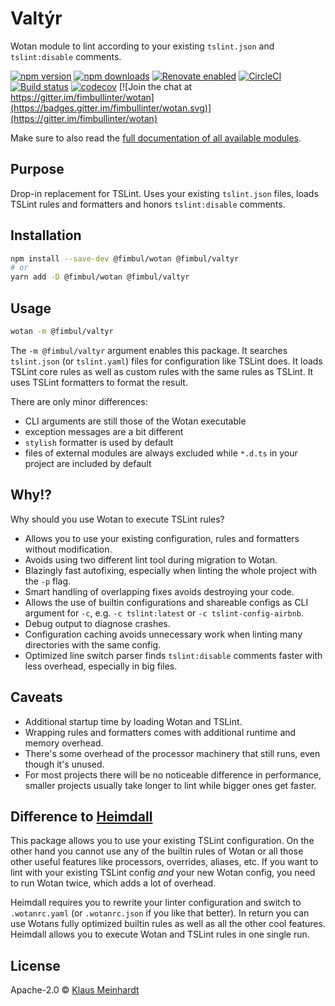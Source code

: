 # Valtýr

Wotan module to lint according to your existing `tslint.json` and `tslint:disable` comments.

[![npm version](https://img.shields.io/npm/v/@fimbul/valtyr.svg)](https://www.npmjs.com/package/@fimbul/valtyr)
[![npm downloads](https://img.shields.io/npm/dm/@fimbul/valtyr.svg)](https://www.npmjs.com/package/@fimbul/valtyr)
[![Renovate enabled](https://img.shields.io/badge/renovate-enabled-brightgreen.svg)](https://renovateapp.com/)
[![CircleCI](https://circleci.com/gh/fimbullinter/wotan/tree/master.svg?style=shield)](https://circleci.com/gh/fimbullinter/wotan/tree/master)
[![Build status](https://ci.appveyor.com/api/projects/status/a28dpupxvjljibq3/branch/master?svg=true)](https://ci.appveyor.com/project/ajafff/wotan/branch/master)
[![codecov](https://codecov.io/gh/fimbullinter/wotan/branch/master/graph/badge.svg)](https://codecov.io/gh/fimbullinter/wotan)
[![Join the chat at https://gitter.im/fimbullinter/wotan](https://badges.gitter.im/fimbullinter/wotan.svg)](https://gitter.im/fimbullinter/wotan)

Make sure to also read the [full documentation of all available modules](https://github.com/fimbullinter/wotan#readme).

## Purpose

Drop-in replacement for TSLint. Uses your existing `tslint.json` files, loads TSLint rules and formatters and honors `tslint:disable` comments.

## Installation

```sh
npm install --save-dev @fimbul/wotan @fimbul/valtyr
# or
yarn add -D @fimbul/wotan @fimbul/valtyr
```

## Usage

```sh
wotan -m @fimbul/valtyr
```

The `-m @fimbul/valtyr` argument enables this package. It searches `tslint.json` (or `tslint.yaml`) files for configuration like TSLint does. It loads TSLint core rules as well as custom rules with the same rules as TSLint. It uses TSLint formatters to format the result.

There are only minor differences:

* CLI arguments are still those of the Wotan executable
* exception messages are a bit different
* `stylish` formatter is used by default
* files of external modules are always excluded while `*.d.ts` in your project are included by default

## Why!?

Why should you use Wotan to execute TSLint rules?

* Allows you to use your existing configuration, rules and formatters without modification.
* Avoids using two different lint tool during migration to Wotan.
* Blazingly fast autofixing, especially when linting the whole project with the `-p` flag.
* Smart handling of overlapping fixes avoids destroying your code.
* Allows the use of builtin configurations and shareable configs as CLI argument for `-c`, e.g. `-c tslint:latest` or `-c tslint-config-airbnb`.
* Debug output to diagnose crashes.
* Configuration caching avoids unnecessary work when linting many directories with the same config.
* Optimized line switch parser finds `tslint:disable` comments faster with less overhead, especially in big files.

## Caveats

* Additional startup time by loading Wotan and TSLint.
* Wrapping rules and formatters comes with additional runtime and memory overhead.
* There's some overhead of the processor machinery that still runs, even though it's unused.
* For most projects there will be no noticeable difference in performance, smaller projects usually take longer to lint while bigger ones get faster.

## Difference to [Heimdall](https://github.com/fimbullinter/wotan/blob/master/packages/heimdall/README.md)

This package allows you to use your existing TSLint configuration.
On the other hand you cannot use any of the builtin rules of Wotan or all those other useful features like processors, overrides, aliases, etc.
If you want to lint with your existing TSLint config *and* your new Wotan config, you need to run Wotan twice, which adds a lot of overhead.

Heimdall requires you to rewrite your linter configuration and switch to `.wotanrc.yaml` (or `.wotanrc.json` if you like that better).
In return you can use Wotans fully optimized builtin rules as well as all the other cool features.
Heimdall allows you to execute Wotan and TSLint rules in one single run.

## License

Apache-2.0 © [Klaus Meinhardt](https://github.com/ajafff)
